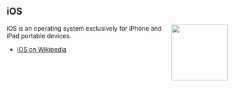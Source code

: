## iOS
<img src="https://raw.githubusercontent.com/wiki/OpenUserJS/OpenUserJS.org/images/ios_icon.png" width="128" height="128" align="right">

iOS is an operating system exclusively for iPhone and iPad portable devices.

* [iOS on Wikipedia][wikipediaMacOS]

[githubFavicon]: https://assets-cdn.github.com/favicon.ico
[oujsFavicon]: https://raw.githubusercontent.com/OpenUserJs/OpenUserJS.org/master/public/images/favicon16.png
[wikipediaMacOS]: https://www.wikipedia.org/wiki/IOS


